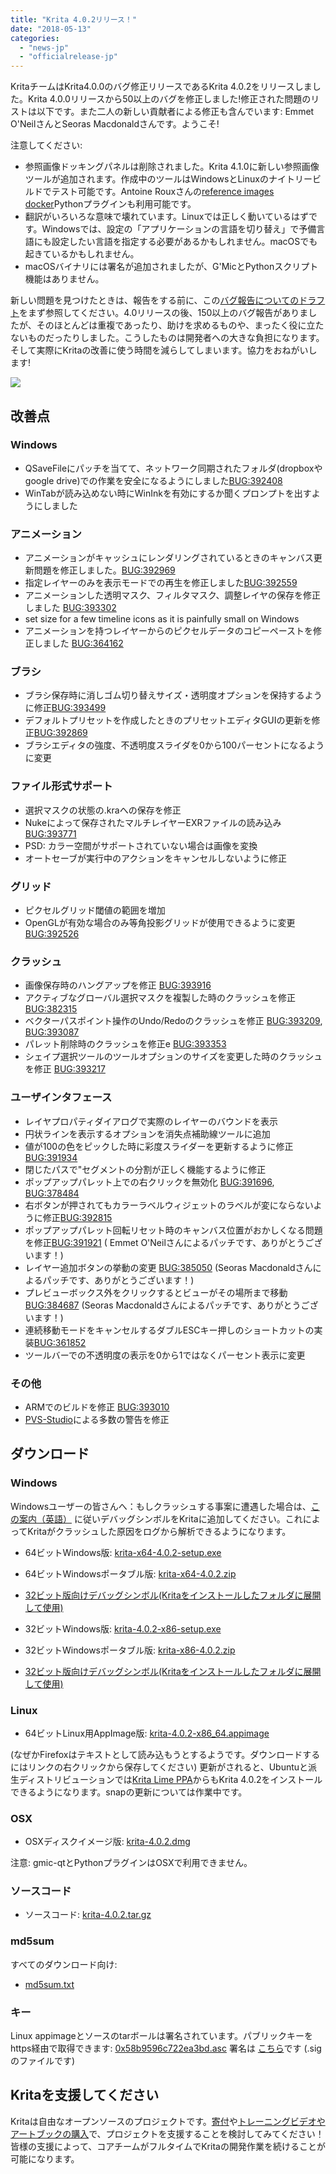 ```yaml
---
title: "Krita 4.0.2リリース！"
date: "2018-05-13"
categories: 
  - "news-jp"
  - "officialrelease-jp"
---
```


KritaチームはKrita4.0.0のバグ修正リリースであるKrita 4.0.2をリリースしました。Krita 4.0.0リリースから50以上のバグを修正しました!修正された問題のリストは以下です。また二人の新しい貢献者による修正も含んでいます: Emmet O'NeilさんとSeoras Macdonaldさんです。ようこそ!

注意してください:

- 参照画像ドッキングパネルは削除されました。Krita 4.1.0に新しい参照画像ツールが追加されます。作成中のツールはWindowsとLinuxのナイトリービルドでテスト可能です。Antoine Rouxさんの[reference images docker](https://github.com/antoine-roux/krita-plugin-reference)Pythonプラグインも利用可能です。
- 翻訳がいろいろな意味で壊れています。Linuxでは正しく動いているはずです。Windowsでは、設定の「アプリケーションの言語を切り替え」で予備言語にも設定したい言語を指定する必要があるかもしれません。macOSでも起きているかもしれません。
- macOSバイナリには署名が追加されましたが、G'MicとPythonスクリプト機能はありません。

新しい問題を見つけたときは、報告をする前に、この[バグ報告についてのドラフト](https://phabricator.kde.org/T7492)をまず参照してください。4.0リリースの後、150以上のバグ報告がありましたが、そのほとんどは重複であったり、助けを求めるものや、まったく役に立たないものだったりしました。こうしたものは開発者への大きな負担になります。そして実際にKritaの改善に使う時間を減らしてしまいます。協力をおねがいします!

[![](/images/posts/2018/kiki_4.0_sm-1-1024x463.png)](https://krita.org/wp-content/uploads/2018/03/kiki_4.0_sm-1.png)

## 改善点

### Windows

- QSaveFileにパッチを当てて、ネットワーク同期されたフォルダ(dropboxやgoogle drive)での作業を安全になるようにしました[BUG:392408](https://bugs.kde.org/show_bug.cgi?id=392408)
- WinTabが読み込めない時にWinInkを有効にするか聞くプロンプトを出すようにしました

### アニメーション

- アニメーションがキャッシュにレンダリングされているときのキャンバス更新問題を修正しました。[BUG:392969](https://bugs.kde.org/show_bug.cgi?id=392069)
- 指定レイヤーのみを表示モードでの再生を修正しました[BUG:392559](https://bugs.kde.org/show_bug.cgi?id=392559)
- アニメーションした透明マスク、フィルタマスク、調整レイヤの保存を修正しました [BUG:393302](https://bugs.kde.org/show_bug.cgi?id=393302)
- set size for a few timeline icons as it is painfully small on Windows
- アニメーションを持つレイヤーからのピクセルデータのコピーペーストを修正しました [BUG:364162](https://bugs.kde.org/show_bug.cgi?id=364162)

### ブラシ

- ブラシ保存時に消しゴム切り替えサイズ・透明度オプションを保持するように修正[BUG:393499](https://bugs.kde.org/show_bug.cgi?id=393499)
- デフォルトプリセットを作成したときのプリセットエディタGUIの更新を修正[BUG:392869](https://bugs.kde.org/show_bug.cgi?id=392869)
- ブラシエディタの強度、不透明度スライダを0から100パーセントになるように変更

### ファイル形式サポート

- 選択マスクの状態の.kraへの保存を修正
- Nukeによって保存されたマルチレイヤーEXRファイルの読み込み [BUG:393771](https://bugs.kde.org/show_bug.cgi?id=393771)
- PSD: カラー空間がサポートされていない場合は画像を変換
- オートセーブが実行中のアクションをキャンセルしないように修正

### グリッド

- ピクセルグリッド閾値の範囲を増加
- OpenGLが有効な場合のみ等角投影グリッドが使用できるように変更 [BUG:392526](https://bugs.kde.org/show_bug.cgi?id=392526)

### クラッシュ

- 画像保存時のハングアップを修正 [BUG:393916](https://bugs.kde.org/show_bug.cgi?id=393916)
- アクティブなグローバル選択マスクを複製した時のクラッシュを修正 [BUG:382315](https://bugs.kde.org/show_bug.cgi?id=382315)
- ベクターパスポイント操作のUndo/Redoのクラッシュを修正 [BUG:393209](https://bugs.kde.org/show_bug.cgi?id=393209), [BUG:393087](https://bugs.kde.org/show_bug.cgi?id=393087)
- パレット削除時のクラッシュを修正e [BUG:393353](https://bugs.kde.org/show_bug.cgi?id=393353)
- シェイプ選択ツールのツールオプションのサイズを変更した時のクラッシュを修正 [BUG:393217](https://bugs.kde.org/show_bug.cgi?id=393217)

### ユーザインタフェース

- レイヤプロパティダイアログで実際のレイヤーのバウンドを表示
- 円状ラインを表示するオプションを消失点補助線ツールに追加
- 値が100の色をピックした時に彩度スライダーを更新するように修正 [BUG:391934](https://bugs.kde.org/show_bug.cgi?id=391934)
- 閉じたパスで"セグメントの分割が正しく機能するように修正
- ポップアップパレット上での右クリックを無効化 [BUG:391696](https://bugs.kde.org/show_bug.cgi?id=391696), [BUG:378484](https://bugs.kde.org/show_bug.cgi?id=378484)
- 右ボタンが押されてもカラーラベルウィジェットのラベルが変にならないように修正[BUG:392815](https://bugs.kde.org/show_bug.cgi?id=392815)
- ポップアップパレット回転リセット時のキャンバス位置がおかしくなる問題を修正[BUG:391921](https://bugs.kde.org/show_bug.cgi?id=391921) ( Emmet O'Neilさんによるパッチです、ありがとうございます！)
- レイヤー追加ボタンの挙動の変更 [BUG:385050](https://bugs.kde.org/show_bug.cgi?id=385050) (Seoras Macdonaldさんによるパッチです、ありがとうございます！)
- プレビューボックス外をクリックするとビューがその場所まで移動 [BUG:384687](https://bugs.kde.org/show_bug.cgi?id=384687) (Seoras Macdonaldさんによるパッチです、ありがとうございます！)
- 連続移動モードをキャンセルするダブルESCキー押しのショートカットの実装[BUG:361852](https://bugs.kde.org/show_bug.cgi?id=361852)
- ツールバーでの不透明度の表示を0から1ではなくパーセント表示に変更

### その他

- ARMでのビルドを修正 [BUG:393010](https://bugs.kde.org/show_bug.cgi?id=393010)
- [PVS-Studio](https://www.viva64.com/en/pvs-studio/)による多数の警告を修正

## ダウンロード

### Windows

Windowsユーザーの皆さんへ：もしクラッシュする事案に遭遇した場合は、[この案内（英語）](https://docs.krita.org/Dr._Mingw_debugger) に従いデバッグシンボルをKritaに追加してください。これによってKritaがクラッシュした原因をログから解析できるようになります。

- 64ビットWindows版: [krita-x64-4.0.2-setup.exe](https://download.kde.org/stable/krita/4.0.2/krita-x64-4.0.2-setup.exe)
- 64ビットWindowsポータブル版: [krita-x64-4.0.2.zip](https://download.kde.org/stable/krita/4.0.2/krita-x64-4.0.2.zip)
- [32ビット版向けデバッグシンボル(Kritaをインストールしたフォルダに展開して使用)](https://download.kde.org/stable/krita/4.0.2/krita-x64-4.0.2-dbg.zip)

- 32ビットWindows版: [krita-4.0.2-x86-setup.exe](https://download.kde.org/stable/krita/4.0.2/krita-x86-4.0.2-setup.exe)
- 32ビットWindowsポータブル版: [krita-x86-4.0.2.zip](https://download.kde.org/stable/krita/4.0.2/krita-x86-4.0.2.zip)
- [32ビット版向けデバッグシンボル(Kritaをインストールしたフォルダに展開して使用)](https://download.kde.org/stable/krita/4.0.2/krita-x86-4.0.2-dbg.zip)

### Linux

- 64ビットLinux用AppImage版: [krita-4.0.2-x86\_64.appimage](https://download.kde.org/stable/krita/4.0.2/krita-4.0.2-x86_64.appimage)

(なぜかFirefoxはテキストとして読み込もうとするようです。ダウンロードするにはリンクの右クリックから保存してください) 更新がされると、Ubuntuと派生ディストリビューションでは[Krita Lime PPA](https://launchpad.net/%7Ekritalime/+archive/ubuntu/ppa)からもKrita 4.0.2をインストールできるようになります。snapの更新については作業中です。

### OSX

- OSXディスクイメージ版: [krita-4.0.2.dmg](https://download.kde.org/stable/krita/4.0.2/krita-4.0.2.dmg)

注意: gmic-qtとPythonプラグインはOSXで利用できません。

### ソースコード

- ソースコード: [krita-4.0.2.tar.gz](https://download.kde.org/stable/krita/4.0.2/krita-4.0.2.tar.gz)

### md5sum

すべてのダウンロード向け:

- [md5sum.txt](https://download.kde.org/stable/krita/4.0.2/md5sum.txt)

### キー

Linux appimageとソースのtarボールは署名されています。パブリックキーをhttps経由で取得できます: [0x58b9596c722ea3bd.asc](https://share.kde.org/index.php/s/fJ99V5mZvuyD0z8) 署名は [こちら](http://download.kde.org/stable/krita/4.0.2/)です (.sigのファイルです)

## Kritaを支援してください

Kritaは自由なオープンソースのプロジェクトです。[寄付](https://krita.org/jp/support-us-jp/donations-jp/)や[トレーニングビデオやアートブックの購入](https://krita.org/jp/support-us-jp/shop-jp/)で、プロジェクトを支援することを検討してみてください！皆様の支援によって、コアチームがフルタイムでKritaの開発作業を続けることが可能になります。
